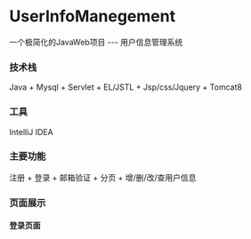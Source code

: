 # UserInfoManegement
一个极简化的JavaWeb项目 --- 用户信息管理系统

### 技术栈
Java + Mysql + Servlet + EL/JSTL + Jsp/css/Jquery + Tomcat8

### 工具
IntelliJ IDEA

### 主要功能
注册 + 登录 + 邮箱验证 + 分页 + 增/删/改/查用户信息

### 页面展示
#### 登录页面

